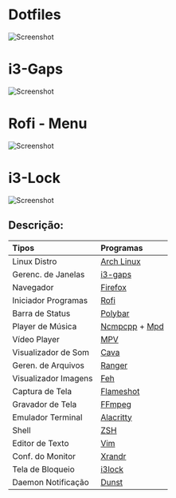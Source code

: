 # Dotfiles

![Screenshot](https://github.com/fffranks/dotfiles/blob/master/imagens/Logo2.png)

# i3-Gaps

![Screenshot](https://github.com/fffranks/dotfiles/blob/master/imagens/My%20i3wm.png)

# Rofi - Menu

![Screenshot](https://github.com/fffranks/dotfiles/blob/master/imagens/My%20Rofi%20-%20Menu.png)

# i3-Lock

![Screenshot](https://github.com/fffranks/dotfiles/blob/master/imagens/My%20i3Lock.png)

## Descrição:

| Tipos               | Programas                                                                                                                           |
| :------------------ | :---------------------------------------------------------------------------------------------------------------------------------- |
| Linux Distro        | [Arch Linux](https://aur.archlinux.org/)                                                                                            |                                                                                       
| Gerenc. de Janelas  | [i3-gaps](https://github.com/Airblader/i3)                                                                                          |                                                                                             
| Navegador           | [Firefox](https://www.mozilla.org/pt-BR/firefox/new/)                                                                                |
| Iniciador Programas | [Rofi](https://github.com/DaveDavenport/rofi)                                                                                         |
| Barra de Status     | [Polybar](https://github.com/jaagr/polybar)                                                                                         |
| Player de Música    | [Ncmpcpp](https://rybczak.net/ncmpcpp/) + [Mpd](https://github.com/MusicPlayerDaemon/MPD)                                           |
| Vídeo Player        | [MPV](https://mpv.io/)                                                                     					    |
| Visualizador de Som | [Cava](https://github.com/karlstav/cava)                                                                                            |
| Geren. de Arquivos  | [Ranger](https://github.com/ranger/ranger)                    									    |
| Visualizador Imagens| [Feh](http://feh.finalrewind.org/)                                                                                                   |                                                                                          
| Captura de Tela     | [Flameshot](https://github.com/lupoDharkael/flameshot)                                                                               |
| Gravador de Tela    | [FFmpeg](https://www.ffmpeg.org/)                                                                                                    |
| Emulador Terminal   | [Alacritty](https://github.com/alacritty/alacritty)                                                                                 |
| Shell               | [ZSH](https://www.zsh.org/)                                                                                                         |
| Editor de Texto     | [Vim](https://www.vim.org/)                                                    							    |
| Conf. do Monitor    | [Xrandr](https://wiki.archlinux.org/index.php/xrandr)                                                                               |
| Tela de Bloqueio    | [i3lock](https://i3wm.org/i3lock/)                                                                                                  |
| Daemon Notificação   | [Dunst](https://github.com/dunst-project/dunst)                                                                                     

